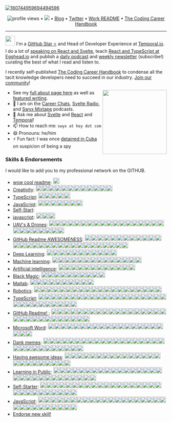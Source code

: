 <!--<h3 align="center">
![image](https://user-images.githubusercontent.com/6764957/87082196-3418a980-c25d-11ea-9987-0d9787d54100.png)
</h3> -->

[![160744959694494596](https://user-images.githubusercontent.com/6764957/101521273-94ed0f00-39c0-11eb-9721-1fb49097a171.png)](https://github.com/sw-yx?tab=repositories)

<p align="center">
  <img src="https://gpvc.arturio.dev/sw-yx" alt="profile views"> •  
  <a href="https://twitter.com/intent/follow?screen_name=swyx&tw_p=followbutton"><img src="https://img.shields.io/twitter/follow/swyx?label=%40swyx&style=social"></a>  •
  <a href="https://swyx.io">Blog</a> •
  <a href="https://twitter.com/intent/follow?screen_name=swyx&tw_p=followbutton">Twitter</a> •
  <a href="https://github.com/sw-yx/README">Work README</a> •
  <a href="https://learninpublic.org/?from=GH%20README">The Coding Career Handbook</a>
</p>

---

<img src="https://raw.githubusercontent.com/iampavangandhi/iampavangandhi/master/gifs/Hi.gif" width="30px"> I'm a [GitHub Star ⭐](https://stars.github.com/) and Head of Developer Experience at [Temporal.io](https://temporal.io/). I do a lot of [speaking on React and Svelte](https://www.swyx.io/speaking/), teach [React and TypeScript at Egghead.io](https://egghead.io/instructors/shawn-wang?af=95qfq1) and publish a [daily podcast](http://swyx.transistor.fm/) and [weekly newsletter](https://www.swyx.io/subscribe/) (subscribe!) curating the best of what I read and listen to. 

I recently self-published <a href="https://learninpublic.org/?from=GH%20README">The Coding Career Handbook</a> to condense all the tacit knowledge developers need to succeed in our industry. <a href="https://codingcareer.circle.so/">Join our community</a>!

<a href="https://myoctocat.dev/@sw-yx/octocat">
  <img align="right" src="https://user-images.githubusercontent.com/6764957/101532175-1cda1580-39cf-11eb-92fc-8466f97122fc.png" width=200 />
</a>

- See my [full about page here](http://swyx.io/about) as well as [featured writing](https://www.swyx.io/#featured-writing).
- 👯 I am on the [Career Chats](https://careerchats.transistor.fm/), [Svelte Radio](https://www.svelteradio.com/), and [Swyx Mixtape](http://swyx.transistor.fm/) podcasts.
- 💬 Ask me about [Svelte](https://www.swyx.io/svelte-why/) and [React](https://www.youtube.com/watch?v=KJP1E-Y-xyo) and [Temporal](https://temporal.io)!
- 📫 How to reach me: `swyx at hey dot com`
- 😄 Pronouns: he/him
- ⚡ Fun fact: I was once [detained in Cuba](https://dev.to/swyx/the-ux-of-proving-our-humanity-to-machines-nf#aside-my-time-as-a-cuban-detainee) on suspicion of being a spy


<!-- comment out for now while https://github.com/jstrieb/github-stats/issues/7 is going on 
![](https://github.com/sw-yx/sw-yx/blob/master/generated/overview.svg)
![](https://github.com/sw-yx/sw-yx/blob/master/generated/languages.svg)
-->


<!--START_SECTION:endorsements-->
  ### Skills & Endorsements
  
  I would like to add you to my professional network on the GITHUB.

  <ul>
  <li><a href="https://github.com/sw-yx/sw-yx/issues/41">wow cool readme</a>: <img src=https://avatars.githubusercontent.com/u/67929847?u=b48e9d7fcfb04c5a2808d915ddfec9f807001bf9&v=4&s=20 height=20 /></li>
<li><a href="https://github.com/sw-yx/sw-yx/issues/40">Creativity</a>: <img src=https://avatars.githubusercontent.com/u/5083214?v=4&s=20 height=20 /><img src=https://avatars.githubusercontent.com/u/58142664?u=40d7b39ea0a10756998bab4babda2ad81b63b735&v=4&s=20 height=20 /><img src=https://avatars.githubusercontent.com/u/1330573?v=4&s=20 height=20 /><img src=https://avatars.githubusercontent.com/u/79557780?u=4ceea67cb3d08765e8ba931ff8eef27a1abc5120&v=4&s=20 height=20 /><img src=https://avatars.githubusercontent.com/u/43346471?u=065eb2db513fbfb8d03fc3903bdcff56d326163a&v=4&s=20 height=20 /><img src=https://avatars.githubusercontent.com/u/84139744?u=3b859784f69a4c1fffba47adb56e0041f2aafdf6&v=4&s=20 height=20 /><img src=https://avatars.githubusercontent.com/u/43886029?u=658bcefc69ff15bcf7d6aaa10a870e2b0b471d37&v=4&s=20 height=20 /><img src=https://avatars.githubusercontent.com/u/43886029?u=658bcefc69ff15bcf7d6aaa10a870e2b0b471d37&v=4&s=20 height=20 /><img src=https://avatars.githubusercontent.com/u/43886029?u=658bcefc69ff15bcf7d6aaa10a870e2b0b471d37&v=4&s=20 height=20 /><img src=https://avatars.githubusercontent.com/u/43886029?u=658bcefc69ff15bcf7d6aaa10a870e2b0b471d37&v=4&s=20 height=20 /><img src=https://avatars.githubusercontent.com/u/43886029?u=658bcefc69ff15bcf7d6aaa10a870e2b0b471d37&v=4&s=20 height=20 /><img src=https://avatars.githubusercontent.com/u/43886029?u=658bcefc69ff15bcf7d6aaa10a870e2b0b471d37&v=4&s=20 height=20 /></li>
<li><a href="https://github.com/sw-yx/sw-yx/issues/39">TypeScript</a>: <img src=https://avatars.githubusercontent.com/u/1310895?u=a4ec3396bc962d4ab33be1f250852bce251021bb&v=4&s=20 height=20 /><img src=https://avatars.githubusercontent.com/u/32578695?u=f0943db68e3a99c6ea27426fd8ae7549483336b5&v=4&s=20 height=20 /><img src=https://avatars.githubusercontent.com/u/39828165?u=e0c1cc28dc7156a3d6714beb9d6732e143f253ff&v=4&s=20 height=20 /><img src=https://avatars.githubusercontent.com/u/84139744?u=3b859784f69a4c1fffba47adb56e0041f2aafdf6&v=4&s=20 height=20 /><img src=https://avatars.githubusercontent.com/u/60979926?u=8b8c1c73e159a50c8329e40ce115eca2b51bf94c&v=4&s=20 height=20 /></li>
<li><a href="https://github.com/sw-yx/sw-yx/issues/38">JavaScript</a>: <img src=https://avatars.githubusercontent.com/u/91498093?v=4&s=20 height=20 /><img src=https://avatars.githubusercontent.com/u/23583726?u=d9aa829afdaf165d3b94a1c0151c3421d4eb2dc2&v=4&s=20 height=20 /><img src=https://avatars.githubusercontent.com/u/1310895?u=a4ec3396bc962d4ab33be1f250852bce251021bb&v=4&s=20 height=20 /><img src=https://avatars.githubusercontent.com/u/5083214?v=4&s=20 height=20 /><img src=https://avatars.githubusercontent.com/u/32578695?u=f0943db68e3a99c6ea27426fd8ae7549483336b5&v=4&s=20 height=20 /><img src=https://avatars.githubusercontent.com/u/87615572?u=18754e2bf497bd45471d571b3a67d41f5c31a662&v=4&s=20 height=20 /><img src=https://avatars.githubusercontent.com/u/67929847?u=b48e9d7fcfb04c5a2808d915ddfec9f807001bf9&v=4&s=20 height=20 /></li>
<li><a href="https://github.com/sw-yx/sw-yx/issues/37">Self-Start</a>: </li>
<li><a href="https://github.com/sw-yx/sw-yx/issues/35">javascript</a>: <img src=https://avatars.githubusercontent.com/u/53054099?u=cb5b0c881e0c9f7c7aa00da0a6b5bed62da4618e&v=4&s=20 height=20 /><img src=https://avatars.githubusercontent.com/u/28717686?u=be3d71c9935dad601d398c19f2ca2add66c94c5f&v=4&s=20 height=20 /><img src=https://avatars.githubusercontent.com/u/67929847?u=b48e9d7fcfb04c5a2808d915ddfec9f807001bf9&v=4&s=20 height=20 /></li>
<li><a href="https://github.com/sw-yx/sw-yx/issues/31">UAV's & Drones</a>: <img src=https://avatars.githubusercontent.com/u/22770735?u=c7c8d8e372a0633ff094874c59beb2f98813624f&v=4&s=20 height=20 /><img src=https://avatars.githubusercontent.com/u/22770735?u=c7c8d8e372a0633ff094874c59beb2f98813624f&v=4&s=20 height=20 /><img src=https://avatars.githubusercontent.com/u/22770735?u=c7c8d8e372a0633ff094874c59beb2f98813624f&v=4&s=20 height=20 /><img src=https://avatars.githubusercontent.com/u/22770735?u=c7c8d8e372a0633ff094874c59beb2f98813624f&v=4&s=20 height=20 /><img src=https://avatars.githubusercontent.com/u/22770735?u=c7c8d8e372a0633ff094874c59beb2f98813624f&v=4&s=20 height=20 /><img src=https://avatars.githubusercontent.com/u/6764957?u=97ad815028595b73b06ee4b0510e66bbe391228d&v=4&s=20 height=20 /><img src=https://avatars.githubusercontent.com/u/6764957?u=97ad815028595b73b06ee4b0510e66bbe391228d&v=4&s=20 height=20 /><img src=https://avatars.githubusercontent.com/u/6764957?u=97ad815028595b73b06ee4b0510e66bbe391228d&v=4&s=20 height=20 /><img src=https://avatars.githubusercontent.com/u/6764957?u=97ad815028595b73b06ee4b0510e66bbe391228d&v=4&s=20 height=20 /><img src=https://avatars.githubusercontent.com/u/45873074?u=ac9451546e661f5d056009660f3add62c3ce4cce&v=4&s=20 height=20 /><img src=https://avatars.githubusercontent.com/u/1821843?u=57459e71d75b3969c73411ae7ec0f4735d39be39&v=4&s=20 height=20 /><img src=https://avatars.githubusercontent.com/u/17146297?u=9c82e2455ce89af7a2a7fb87d1e6bc27b7e8e7cf&v=4&s=20 height=20 /><img src=https://avatars.githubusercontent.com/u/9255144?v=4&s=20 height=20 /><img src=https://avatars.githubusercontent.com/u/13825491?u=915fd23f621a028c52df2376625c4e30f0dce09b&v=4&s=20 height=20 /><img src=https://avatars.githubusercontent.com/u/13825491?u=915fd23f621a028c52df2376625c4e30f0dce09b&v=4&s=20 height=20 /><img src=https://avatars.githubusercontent.com/u/13825491?u=915fd23f621a028c52df2376625c4e30f0dce09b&v=4&s=20 height=20 /><img src=https://avatars.githubusercontent.com/u/13825491?u=915fd23f621a028c52df2376625c4e30f0dce09b&v=4&s=20 height=20 /><img src=https://avatars.githubusercontent.com/u/13825491?u=915fd23f621a028c52df2376625c4e30f0dce09b&v=4&s=20 height=20 /><img src=https://avatars.githubusercontent.com/u/63612469?u=5f9f4fb4be3e9ee74a915f3ac444ccf6e012065d&v=4&s=20 height=20 /><img src=https://avatars.githubusercontent.com/u/24532173?u=81400b2e8fa56b55d60e95e6ee1ec12650db6f72&v=4&s=20 height=20 /><img src=https://avatars.githubusercontent.com/u/24532173?u=81400b2e8fa56b55d60e95e6ee1ec12650db6f72&v=4&s=20 height=20 /><img src=https://avatars.githubusercontent.com/u/22521752?u=cd24a224f593bdbb91476733d06d482b490c9a91&v=4&s=20 height=20 /><img src=https://avatars.githubusercontent.com/u/20268029?u=25245f1707aff33d27a6bc8c77e8ccb61f707019&v=4&s=20 height=20 /><img src=https://avatars.githubusercontent.com/u/29643818?u=b178fc4b9790f239c7808700bdc445402f6c6c43&v=4&s=20 height=20 /><img src=https://avatars.githubusercontent.com/u/74777205?u=d392c79f770d441eea5e6a5ec0c24d7b742bccf2&v=4&s=20 height=20 /><img src=https://avatars.githubusercontent.com/u/45768834?u=33e28750e1e74bcf0a2f72585227b7d657e4ba02&v=4&s=20 height=20 /></li>
<li><a href="https://github.com/sw-yx/sw-yx/issues/30">GitHub Readme AWESOMENESS</a>: <img src=https://avatars.githubusercontent.com/u/6764957?u=97ad815028595b73b06ee4b0510e66bbe391228d&v=4&s=20 height=20 /><img src=https://avatars.githubusercontent.com/u/22770735?u=c7c8d8e372a0633ff094874c59beb2f98813624f&v=4&s=20 height=20 /><img src=https://avatars.githubusercontent.com/u/22770735?u=c7c8d8e372a0633ff094874c59beb2f98813624f&v=4&s=20 height=20 /><img src=https://avatars.githubusercontent.com/u/32144761?u=1b36ec9ad2443a0028c077de00ea9bd66194c4df&v=4&s=20 height=20 /><img src=https://avatars.githubusercontent.com/u/53856673?u=8c60b80cc9c6a2cf34951b22988154d4364021b4&v=4&s=20 height=20 /><img src=https://avatars.githubusercontent.com/u/53856673?u=8c60b80cc9c6a2cf34951b22988154d4364021b4&v=4&s=20 height=20 /><img src=https://avatars.githubusercontent.com/u/9262982?u=2403fb9ed15258833c48978f57c48479fe9172b6&v=4&s=20 height=20 /><img src=https://avatars.githubusercontent.com/u/10362927?u=2bd634d77cfe59ddf012d192335efb626618efae&v=4&s=20 height=20 /><img src=https://avatars.githubusercontent.com/u/55826377?u=f1400288e13b60d46bed563dc588f5ac77811770&v=4&s=20 height=20 /><img src=https://avatars.githubusercontent.com/u/37914951?u=47f6cb50d0ecbcef0bf3cb4d9392826af195b558&v=4&s=20 height=20 /><img src=https://avatars.githubusercontent.com/u/53332372?u=cf632f71e5bdf984e829774c4d8815774e419bcb&v=4&s=20 height=20 /><img src=https://avatars.githubusercontent.com/u/3372598?u=2b679c93e9be315f5c993d30e325a15a9df7a78c&v=4&s=20 height=20 /><img src=https://avatars.githubusercontent.com/u/10752998?u=aa0b6f7b2a78363ae670726d173ee7e5b01db02b&v=4&s=20 height=20 /><img src=https://avatars.githubusercontent.com/u/4885581?u=ba1575aa1284f907aa1e803299ac6bd0021770ad&v=4&s=20 height=20 /><img src=https://avatars.githubusercontent.com/u/8954760?u=4911da5488912b8ae761e514d1c2b1691805867e&v=4&s=20 height=20 /><img src=https://avatars.githubusercontent.com/u/757637?u=7f38517508d28aa252496b336b8f8e4bec6a1324&v=4&s=20 height=20 /><img src=https://avatars.githubusercontent.com/u/757637?u=7f38517508d28aa252496b336b8f8e4bec6a1324&v=4&s=20 height=20 /><img src=https://avatars.githubusercontent.com/u/30655552?u=a535d6488fa6137c79b60f68a3bad5d0fdc48acd&v=4&s=20 height=20 /><img src=https://avatars.githubusercontent.com/u/30655552?u=a535d6488fa6137c79b60f68a3bad5d0fdc48acd&v=4&s=20 height=20 /><img src=https://avatars.githubusercontent.com/u/30655552?u=a535d6488fa6137c79b60f68a3bad5d0fdc48acd&v=4&s=20 height=20 /><img src=https://avatars.githubusercontent.com/u/64195887?v=4&s=20 height=20 /><img src=https://avatars.githubusercontent.com/u/56654391?u=6bc489e9598e7a5bbab0ef81c7f93797a22e6598&v=4&s=20 height=20 /><img src=https://avatars.githubusercontent.com/u/56654391?u=6bc489e9598e7a5bbab0ef81c7f93797a22e6598&v=4&s=20 height=20 /><img src=https://avatars.githubusercontent.com/u/6951100?u=d1219532a4e544f59a9fd017eb83787d9ea9032e&v=4&s=20 height=20 /><img src=https://avatars.githubusercontent.com/u/9534435?u=8f15b273710048c58cdbff8256c2732fcac13aa0&v=4&s=20 height=20 /><img src=https://avatars.githubusercontent.com/u/42054?v=4&s=20 height=20 /><img src=https://avatars.githubusercontent.com/u/53054099?u=cb5b0c881e0c9f7c7aa00da0a6b5bed62da4618e&v=4&s=20 height=20 /><img src=https://avatars.githubusercontent.com/u/61582763?u=016894455dd1669c3a0fceff1c049cb66f50b4b0&v=4&s=20 height=20 /><img src=https://avatars.githubusercontent.com/u/21218732?u=bd9c8289d8c528e6b7358d5404a7028c849aa700&v=4&s=20 height=20 /><img src=https://avatars.githubusercontent.com/u/12748310?u=66fe56db1b71c739b936439dcc5dad160157f696&v=4&s=20 height=20 /></li>
<li><a href="https://github.com/sw-yx/sw-yx/issues/29">Deep Learning</a>: <img src=https://avatars.githubusercontent.com/u/22770735?u=c7c8d8e372a0633ff094874c59beb2f98813624f&v=4&s=20 height=20 /><img src=https://avatars.githubusercontent.com/u/8433587?u=4143853cdd52d732534e82e9232cfda0591b9876&v=4&s=20 height=20 /><img src=https://avatars.githubusercontent.com/u/45448731?u=41932a2901b4137f495f7c58b34641d07a8a6a6d&v=4&s=20 height=20 /><img src=https://avatars.githubusercontent.com/u/53856673?u=8c60b80cc9c6a2cf34951b22988154d4364021b4&v=4&s=20 height=20 /><img src=https://avatars.githubusercontent.com/u/41854373?u=310d8d78a7dc49edea132cfb48c6fa1d00c7e836&v=4&s=20 height=20 /><img src=https://avatars.githubusercontent.com/u/80008111?u=c8f528c9e6c5d62ccc8db84c2b08fe836f84341b&v=4&s=20 height=20 /><img src=https://avatars.githubusercontent.com/u/234708?u=b5aa0cca1b3134278a8a2ab99ff1ff8b405ebffd&v=4&s=20 height=20 /><img src=https://avatars.githubusercontent.com/u/39828165?u=e0c1cc28dc7156a3d6714beb9d6732e143f253ff&v=4&s=20 height=20 /><img src=https://avatars.githubusercontent.com/u/43346471?u=065eb2db513fbfb8d03fc3903bdcff56d326163a&v=4&s=20 height=20 /><img src=https://avatars.githubusercontent.com/u/43346471?u=065eb2db513fbfb8d03fc3903bdcff56d326163a&v=4&s=20 height=20 /><img src=https://avatars.githubusercontent.com/u/41567741?v=4&s=20 height=20 /></li>
<li><a href="https://github.com/sw-yx/sw-yx/issues/28">Machine learning</a>: <img src=https://avatars.githubusercontent.com/u/22770735?u=c7c8d8e372a0633ff094874c59beb2f98813624f&v=4&s=20 height=20 /><img src=https://avatars.githubusercontent.com/u/45448731?u=41932a2901b4137f495f7c58b34641d07a8a6a6d&v=4&s=20 height=20 /><img src=https://avatars.githubusercontent.com/u/1821843?u=57459e71d75b3969c73411ae7ec0f4735d39be39&v=4&s=20 height=20 /><img src=https://avatars.githubusercontent.com/u/1821843?u=57459e71d75b3969c73411ae7ec0f4735d39be39&v=4&s=20 height=20 /><img src=https://avatars.githubusercontent.com/u/13770026?v=4&s=20 height=20 /><img src=https://avatars.githubusercontent.com/u/41854373?u=310d8d78a7dc49edea132cfb48c6fa1d00c7e836&v=4&s=20 height=20 /><img src=https://avatars.githubusercontent.com/u/40211374?u=5932b3a47a26a39ecfcc42aee2d2324b07f4ea31&v=4&s=20 height=20 /><img src=https://avatars.githubusercontent.com/u/30091032?u=9f74b87873af3748a0d26bf347d41b01a432faf3&v=4&s=20 height=20 /><img src=https://avatars.githubusercontent.com/u/30049719?u=6546780d5ce058e2ccec7452a27c8ec470c0df24&v=4&s=20 height=20 /><img src=https://avatars.githubusercontent.com/u/63991775?u=765329d44f1b2ea2788d8c802716bd7044c39eb3&v=4&s=20 height=20 /><img src=https://avatars.githubusercontent.com/u/3012884?u=828dc3a8f9743043038d99015e5211e5db7ddbe4&v=4&s=20 height=20 /><img src=https://avatars.githubusercontent.com/u/40907383?v=4&s=20 height=20 /><img src=https://avatars.githubusercontent.com/u/91498093?v=4&s=20 height=20 /><img src=https://avatars.githubusercontent.com/u/91498093?v=4&s=20 height=20 /></li>
<li><a href="https://github.com/sw-yx/sw-yx/issues/27">Artificial intelligence</a>: <img src=https://avatars.githubusercontent.com/u/22770735?u=c7c8d8e372a0633ff094874c59beb2f98813624f&v=4&s=20 height=20 /><img src=https://avatars.githubusercontent.com/u/22770735?u=c7c8d8e372a0633ff094874c59beb2f98813624f&v=4&s=20 height=20 /><img src=https://avatars.githubusercontent.com/u/22770735?u=c7c8d8e372a0633ff094874c59beb2f98813624f&v=4&s=20 height=20 /><img src=https://avatars.githubusercontent.com/u/23400213?u=da0a678d3bd73318503139fc918c97683d71bd62&v=4&s=20 height=20 /><img src=https://avatars.githubusercontent.com/u/54620499?u=2ef73de239b98ca39e439a8733845603b620fd45&v=4&s=20 height=20 /><img src=https://avatars.githubusercontent.com/u/22521752?u=cd24a224f593bdbb91476733d06d482b490c9a91&v=4&s=20 height=20 /><img src=https://avatars.githubusercontent.com/u/59825547?u=969e5e12c9fc3d3a46cf84f02a621d8acbab765c&v=4&s=20 height=20 /><img src=https://avatars.githubusercontent.com/u/59825547?u=969e5e12c9fc3d3a46cf84f02a621d8acbab765c&v=4&s=20 height=20 /><img src=https://avatars.githubusercontent.com/u/43346471?u=065eb2db513fbfb8d03fc3903bdcff56d326163a&v=4&s=20 height=20 /><img src=https://avatars.githubusercontent.com/u/43346471?u=065eb2db513fbfb8d03fc3903bdcff56d326163a&v=4&s=20 height=20 /><img src=https://avatars.githubusercontent.com/u/43346471?u=065eb2db513fbfb8d03fc3903bdcff56d326163a&v=4&s=20 height=20 /><img src=https://avatars.githubusercontent.com/u/43346471?u=065eb2db513fbfb8d03fc3903bdcff56d326163a&v=4&s=20 height=20 /></li>
<li><a href="https://github.com/sw-yx/sw-yx/issues/26">Black Magic</a>: <img src=https://avatars.githubusercontent.com/u/6764957?u=97ad815028595b73b06ee4b0510e66bbe391228d&v=4&s=20 height=20 /><img src=https://avatars.githubusercontent.com/u/22770735?u=c7c8d8e372a0633ff094874c59beb2f98813624f&v=4&s=20 height=20 /><img src=https://avatars.githubusercontent.com/u/8545105?u=03da7160c9e9b251b757096e13d6e4af60b88cdd&v=4&s=20 height=20 /><img src=https://avatars.githubusercontent.com/u/2707569?u=89c42eafaca543bb9f9027c8ba2b47b944737419&v=4&s=20 height=20 /><img src=https://avatars.githubusercontent.com/u/61903527?u=c4965cf7df2ec935558bb3571eb7d3c67d91d9e5&v=4&s=20 height=20 /><img src=https://avatars.githubusercontent.com/u/30049719?u=6546780d5ce058e2ccec7452a27c8ec470c0df24&v=4&s=20 height=20 /><img src=https://avatars.githubusercontent.com/u/6558157?u=7797dc35a3d45fd3c32fde9666fd16cb01d16ab9&v=4&s=20 height=20 /><img src=https://avatars.githubusercontent.com/u/43346471?u=065eb2db513fbfb8d03fc3903bdcff56d326163a&v=4&s=20 height=20 /><img src=https://avatars.githubusercontent.com/u/43346471?u=065eb2db513fbfb8d03fc3903bdcff56d326163a&v=4&s=20 height=20 /><img src=https://avatars.githubusercontent.com/u/3605555?v=4&s=20 height=20 /></li>
<li><a href="https://github.com/sw-yx/sw-yx/issues/25">Matlab</a>: <img src=https://avatars.githubusercontent.com/u/6764957?u=97ad815028595b73b06ee4b0510e66bbe391228d&v=4&s=20 height=20 /><img src=https://avatars.githubusercontent.com/u/8890878?u=98688657615ca3b9bad6a7045b81f7a7ee8cacbf&v=4&s=20 height=20 /><img src=https://avatars.githubusercontent.com/u/53856673?u=8c60b80cc9c6a2cf34951b22988154d4364021b4&v=4&s=20 height=20 /><img src=https://avatars.githubusercontent.com/u/22770735?u=c7c8d8e372a0633ff094874c59beb2f98813624f&v=4&s=20 height=20 /><img src=https://avatars.githubusercontent.com/u/22770735?u=c7c8d8e372a0633ff094874c59beb2f98813624f&v=4&s=20 height=20 /><img src=https://avatars.githubusercontent.com/u/22770735?u=c7c8d8e372a0633ff094874c59beb2f98813624f&v=4&s=20 height=20 /><img src=https://avatars.githubusercontent.com/u/25190979?u=34b149495978c97602db83917b65bbcae1c4340a&v=4&s=20 height=20 /><img src=https://avatars.githubusercontent.com/u/25190979?u=34b149495978c97602db83917b65bbcae1c4340a&v=4&s=20 height=20 /><img src=https://avatars.githubusercontent.com/u/25190979?u=34b149495978c97602db83917b65bbcae1c4340a&v=4&s=20 height=20 /><img src=https://avatars.githubusercontent.com/u/50242721?u=12f43a50485e8211b631918b2690f60ca39f7563&v=4&s=20 height=20 /></li>
<li><a href="https://github.com/sw-yx/sw-yx/issues/21">Robotics</a>: <img src=https://avatars.githubusercontent.com/u/6764957?u=97ad815028595b73b06ee4b0510e66bbe391228d&v=4&s=20 height=20 /><img src=https://avatars.githubusercontent.com/u/22770735?u=c7c8d8e372a0633ff094874c59beb2f98813624f&v=4&s=20 height=20 /><img src=https://avatars.githubusercontent.com/u/22770735?u=c7c8d8e372a0633ff094874c59beb2f98813624f&v=4&s=20 height=20 /><img src=https://avatars.githubusercontent.com/u/22770735?u=c7c8d8e372a0633ff094874c59beb2f98813624f&v=4&s=20 height=20 /><img src=https://avatars.githubusercontent.com/u/22770735?u=c7c8d8e372a0633ff094874c59beb2f98813624f&v=4&s=20 height=20 /><img src=https://avatars.githubusercontent.com/u/1670421?u=5bd714505ba729c8785efe55e51587ec0155b61a&v=4&s=20 height=20 /><img src=https://avatars.githubusercontent.com/u/1670421?u=5bd714505ba729c8785efe55e51587ec0155b61a&v=4&s=20 height=20 /><img src=https://avatars.githubusercontent.com/u/1670421?u=5bd714505ba729c8785efe55e51587ec0155b61a&v=4&s=20 height=20 /><img src=https://avatars.githubusercontent.com/u/1670421?u=5bd714505ba729c8785efe55e51587ec0155b61a&v=4&s=20 height=20 /><img src=https://avatars.githubusercontent.com/u/1670421?u=5bd714505ba729c8785efe55e51587ec0155b61a&v=4&s=20 height=20 /><img src=https://avatars.githubusercontent.com/u/1670421?u=5bd714505ba729c8785efe55e51587ec0155b61a&v=4&s=20 height=20 /><img src=https://avatars.githubusercontent.com/u/30226045?u=0a71219858b8d89c4e0310a5b4d8fb7968e61dbd&v=4&s=20 height=20 /><img src=https://avatars.githubusercontent.com/u/30226045?u=0a71219858b8d89c4e0310a5b4d8fb7968e61dbd&v=4&s=20 height=20 /><img src=https://avatars.githubusercontent.com/u/30226045?u=0a71219858b8d89c4e0310a5b4d8fb7968e61dbd&v=4&s=20 height=20 /><img src=https://avatars.githubusercontent.com/u/30226045?u=0a71219858b8d89c4e0310a5b4d8fb7968e61dbd&v=4&s=20 height=20 /><img src=https://avatars.githubusercontent.com/u/30226045?u=0a71219858b8d89c4e0310a5b4d8fb7968e61dbd&v=4&s=20 height=20 /><img src=https://avatars.githubusercontent.com/u/13302105?u=6e764c6aa7af9c085a2403b458426c331d83b572&v=4&s=20 height=20 /><img src=https://avatars.githubusercontent.com/u/30655552?u=a535d6488fa6137c79b60f68a3bad5d0fdc48acd&v=4&s=20 height=20 /><img src=https://avatars.githubusercontent.com/u/45559664?u=47f2cd94dee266156c9373ba47e952a28ec38535&v=4&s=20 height=20 /><img src=https://avatars.githubusercontent.com/u/73858189?u=f4feffcaca1745ccfb9a6e218434e4d264cef61f&v=4&s=20 height=20 /></li>
<li><a href="https://github.com/sw-yx/sw-yx/issues/14">TypeScript</a>: <img src=https://avatars.githubusercontent.com/u/2502947?u=eb345767686e9b8692c6d76955650a41e6e80cf3&v=4&s=20 height=20 /><img src=https://avatars.githubusercontent.com/u/6764957?u=97ad815028595b73b06ee4b0510e66bbe391228d&v=4&s=20 height=20 /><img src=https://avatars.githubusercontent.com/u/12146882?u=b153ac0c446ac31c230cfe6b1a98bd54ca74e39a&v=4&s=20 height=20 /><img src=https://avatars.githubusercontent.com/u/7964257?u=c28c8a5c365e9b3b71f2568357348f11418ac7a2&v=4&s=20 height=20 /><img src=https://avatars.githubusercontent.com/u/293004?v=4&s=20 height=20 /><img src=https://avatars.githubusercontent.com/u/19930241?u=2aef7cbf4a59d361894145c97676391ec46fea4d&v=4&s=20 height=20 /><img src=https://avatars.githubusercontent.com/u/15332326?u=928ff0aa422ea0e02a2210482b6ceaa051822d7c&v=4&s=20 height=20 /><img src=https://avatars.githubusercontent.com/u/229881?u=58675cc3f9993517e5f29209ccba960d79b719ad&v=4&s=20 height=20 /><img src=https://avatars.githubusercontent.com/u/13134143?u=f9e7b028736a4f6a54ac1de491356fe4a7938565&v=4&s=20 height=20 /><img src=https://avatars.githubusercontent.com/u/948486?u=d173c0b99a0c503407fb3b04a89da215ff388e28&v=4&s=20 height=20 /><img src=https://avatars.githubusercontent.com/u/19372745?u=0a2585be003c01488aa5334abc58646bfeec9c2b&v=4&s=20 height=20 /><img src=https://avatars.githubusercontent.com/u/6223070?u=001d39c3d090ca5e5fcb07d1687b7e4880ecc160&v=4&s=20 height=20 /><img src=https://avatars.githubusercontent.com/u/29654458?u=8e1474c878cd66ea26fd95030fdc602769d7e877&v=4&s=20 height=20 /><img src=https://avatars.githubusercontent.com/u/53359960?u=6dd535fab7bdae392dc695f996cc05ccf407e211&v=4&s=20 height=20 /><img src=https://avatars.githubusercontent.com/u/13395979?u=c3654088fcc0887d840e1c694c2b3320d6a4caa2&v=4&s=20 height=20 /><img src=https://avatars.githubusercontent.com/u/55826377?u=f1400288e13b60d46bed563dc588f5ac77811770&v=4&s=20 height=20 /><img src=https://avatars.githubusercontent.com/u/24648588?u=acd641c75f7eea34349cf00456db722750822a60&v=4&s=20 height=20 /><img src=https://avatars.githubusercontent.com/u/1884376?u=2fe6b74e98256f200339357b26e92f4717a039bf&v=4&s=20 height=20 /><img src=https://avatars.githubusercontent.com/u/9028430?u=302b82006899ab75181a33cb9a791c01b53219cf&v=4&s=20 height=20 /><img src=https://avatars.githubusercontent.com/u/53553083?u=f313910ebb09a36edc3a3b7bdd25fad701150b1d&v=4&s=20 height=20 /><img src=https://avatars.githubusercontent.com/u/4885581?u=ba1575aa1284f907aa1e803299ac6bd0021770ad&v=4&s=20 height=20 /><img src=https://avatars.githubusercontent.com/u/1010525?u=294033082cfecf8ad1645b4290e362583b33094a&v=4&s=20 height=20 /><img src=https://avatars.githubusercontent.com/u/34434656?u=d50257e669ae09aea3b2792675da613d53b1f093&v=4&s=20 height=20 /><img src=https://avatars.githubusercontent.com/u/32237558?u=f62e13339776d7b9f1d3234a0eb87767697b246b&v=4&s=20 height=20 /><img src=https://avatars.githubusercontent.com/u/234708?u=b5aa0cca1b3134278a8a2ab99ff1ff8b405ebffd&v=4&s=20 height=20 /><img src=https://avatars.githubusercontent.com/u/52872927?u=0a773505c1610b36de7e6f97b2a002ddd824a4ff&v=4&s=20 height=20 /><img src=https://avatars.githubusercontent.com/u/15852818?u=43f4dfe7580cccea39cfac2e38b555652b0a5ef7&v=4&s=20 height=20 /><img src=https://avatars.githubusercontent.com/u/29643818?u=b178fc4b9790f239c7808700bdc445402f6c6c43&v=4&s=20 height=20 /><img src=https://avatars.githubusercontent.com/u/5251461?u=1942b145101e68e0d87cc574a57f04d4d61bf35c&v=4&s=20 height=20 /><img src=https://avatars.githubusercontent.com/u/25190979?u=34b149495978c97602db83917b65bbcae1c4340a&v=4&s=20 height=20 /></li>
<li><a href="https://github.com/sw-yx/sw-yx/issues/12">GitHub Readme! </a>: <img src=https://avatars.githubusercontent.com/u/6764957?u=97ad815028595b73b06ee4b0510e66bbe391228d&v=4&s=20 height=20 /><img src=https://avatars.githubusercontent.com/u/22648375?u=22fd24dfce3ec0ed9936b58842140f8028ecf477&v=4&s=20 height=20 /><img src=https://avatars.githubusercontent.com/u/37780080?u=9a51ee46299084fe8e23a55d6b4d89f40ba86b0b&v=4&s=20 height=20 /><img src=https://avatars.githubusercontent.com/u/43115551?u=d4e7798e2daac29696ae9f9819290a75c1ceed35&v=4&s=20 height=20 /><img src=https://avatars.githubusercontent.com/u/45937795?u=fb84dc804f59da45acbb4c05156361e70ff1c775&v=4&s=20 height=20 /><img src=https://avatars.githubusercontent.com/u/23062?u=d939db29fde100e4b35fb64bd68a7b9212b96a4d&v=4&s=20 height=20 /><img src=https://avatars.githubusercontent.com/u/10290348?u=ee9b20b46ed79aa5e4318a326f6381b09ec809ff&v=4&s=20 height=20 /><img src=https://avatars.githubusercontent.com/u/3726815?u=a50e7ce67614d391b96eee82d33cf6fd6fe3d7a6&v=4&s=20 height=20 /><img src=https://avatars.githubusercontent.com/u/1659820?u=1d1eba18a88076e16d7da6671e3b8ba0a3ce76c0&v=4&s=20 height=20 /><img src=https://avatars.githubusercontent.com/u/3165185?v=4&s=20 height=20 /><img src=https://avatars.githubusercontent.com/u/4000963?u=749d3140c8b658eb261c6c8e1fd38ae899bfb8b0&v=4&s=20 height=20 /><img src=https://avatars.githubusercontent.com/u/6534396?u=3518882baf64fa051e3f071fd11adccfb5faef4f&v=4&s=20 height=20 /><img src=https://avatars.githubusercontent.com/u/36571203?u=74ff14e3856ff9aeed35bb605a8c1cdac4d00891&v=4&s=20 height=20 /><img src=https://avatars.githubusercontent.com/u/2277182?u=36934a435d05c974133236d2e390bd7cfa8406fc&v=4&s=20 height=20 /><img src=https://avatars.githubusercontent.com/u/749393?u=3e049eb5d2a2682ee751c45cb7d55fe43325b450&v=4&s=20 height=20 /><img src=https://avatars.githubusercontent.com/u/19372745?u=0a2585be003c01488aa5334abc58646bfeec9c2b&v=4&s=20 height=20 /><img src=https://avatars.githubusercontent.com/u/656694?u=35ed49201792cfb5ce234798517b0742230eda78&v=4&s=20 height=20 /><img src=https://avatars.githubusercontent.com/u/14172006?u=07a2ade66cbf7e133b5a59f54f47800f0b9d4784&v=4&s=20 height=20 /><img src=https://avatars.githubusercontent.com/u/9427798?u=ff294215e3f57887752098cdf15fc09cb68f9d4c&v=4&s=20 height=20 /><img src=https://avatars.githubusercontent.com/u/9427798?u=ff294215e3f57887752098cdf15fc09cb68f9d4c&v=4&s=20 height=20 /><img src=https://avatars.githubusercontent.com/u/51751663?u=23a815a6dac3536432c99c9fa4f7681b539c3c07&v=4&s=20 height=20 /><img src=https://avatars.githubusercontent.com/u/9262982?u=2403fb9ed15258833c48978f57c48479fe9172b6&v=4&s=20 height=20 /><img src=https://avatars.githubusercontent.com/u/10638317?u=da44b6c75b56c51bd90571b23cb8be78e8f3ea7f&v=4&s=20 height=20 /><img src=https://avatars.githubusercontent.com/u/960133?u=73f1ed36a926f55f6e4e471090da2e9bfc7907ba&v=4&s=20 height=20 /><img src=https://avatars.githubusercontent.com/u/36125286?u=b61a72d526b6017532059bc2669cd50ecb5699bd&v=4&s=20 height=20 /><img src=https://avatars.githubusercontent.com/u/56234878?u=764093d87dbb0825c3fff152a441039d66359f5d&v=4&s=20 height=20 /><img src=https://avatars.githubusercontent.com/u/83592437?u=1aea888d5458b4bc5bc82732b0a0415a5a84a4ff&v=4&s=20 height=20 /><img src=https://avatars.githubusercontent.com/u/63991775?u=765329d44f1b2ea2788d8c802716bd7044c39eb3&v=4&s=20 height=20 /><img src=https://avatars.githubusercontent.com/u/63991775?u=765329d44f1b2ea2788d8c802716bd7044c39eb3&v=4&s=20 height=20 /><img src=https://avatars.githubusercontent.com/u/63991775?u=765329d44f1b2ea2788d8c802716bd7044c39eb3&v=4&s=20 height=20 /></li>
<li><a href="https://github.com/sw-yx/sw-yx/issues/10">Microsoft Word</a>: <img src=https://avatars.githubusercontent.com/u/6764957?u=97ad815028595b73b06ee4b0510e66bbe391228d&v=4&s=20 height=20 /><img src=https://avatars.githubusercontent.com/u/352113?u=6dc1eb9f564bc00b08ebdc0cf447ea45010b65ed&v=4&s=20 height=20 /><img src=https://avatars.githubusercontent.com/u/27310414?u=b2c79d8105e2514c628e10e7cfaedfeb6841aab2&v=4&s=20 height=20 /><img src=https://avatars.githubusercontent.com/u/43115551?u=d4e7798e2daac29696ae9f9819290a75c1ceed35&v=4&s=20 height=20 /><img src=https://avatars.githubusercontent.com/u/46257169?u=572f981515ad408e47d59f82aaccf426575e8fe8&v=4&s=20 height=20 /><img src=https://avatars.githubusercontent.com/u/17511710?u=1521a06b8f9cb64a53b067cffa79b8885eb991dc&v=4&s=20 height=20 /><img src=https://avatars.githubusercontent.com/u/5923706?u=d947ee44ca977ca2b7e6ba4188d0b814d64e6a08&v=4&s=20 height=20 /><img src=https://avatars.githubusercontent.com/u/22770735?u=c7c8d8e372a0633ff094874c59beb2f98813624f&v=4&s=20 height=20 /><img src=https://avatars.githubusercontent.com/u/36571203?u=74ff14e3856ff9aeed35bb605a8c1cdac4d00891&v=4&s=20 height=20 /><img src=https://avatars.githubusercontent.com/u/51212164?u=aac57c9adfec0ad0fef02dc8d7c29294b0cdcc07&v=4&s=20 height=20 /><img src=https://avatars.githubusercontent.com/u/25933585?v=4&s=20 height=20 /><img src=https://avatars.githubusercontent.com/u/29078995?u=e68c7a51bd6b14625f03227b7580b0fd380c870e&v=4&s=20 height=20 /><img src=https://avatars.githubusercontent.com/u/74307688?v=4&s=20 height=20 /><img src=https://avatars.githubusercontent.com/u/19612755?u=e0db765cdaebd4e5263d40e16d07d5310f2764c4&v=4&s=20 height=20 /><img src=https://avatars.githubusercontent.com/u/19612755?u=e0db765cdaebd4e5263d40e16d07d5310f2764c4&v=4&s=20 height=20 /><img src=https://avatars.githubusercontent.com/u/8178413?v=4&s=20 height=20 /><img src=https://avatars.githubusercontent.com/u/5083214?v=4&s=20 height=20 /><img src=https://avatars.githubusercontent.com/u/18938?u=b198cb14cd4c0dbd8748d4c4ee044d49d2bc0a93&v=4&s=20 height=20 /><img src=https://avatars.githubusercontent.com/u/43346471?u=065eb2db513fbfb8d03fc3903bdcff56d326163a&v=4&s=20 height=20 /><img src=https://avatars.githubusercontent.com/u/43346471?u=065eb2db513fbfb8d03fc3903bdcff56d326163a&v=4&s=20 height=20 /><img src=https://avatars.githubusercontent.com/u/43346471?u=065eb2db513fbfb8d03fc3903bdcff56d326163a&v=4&s=20 height=20 /></li>
<li><a href="https://github.com/sw-yx/sw-yx/issues/6">Dank memes</a>: <img src=https://avatars.githubusercontent.com/u/6764957?u=97ad815028595b73b06ee4b0510e66bbe391228d&v=4&s=20 height=20 /><img src=https://avatars.githubusercontent.com/u/35337607?u=29566bbbffed942d99be65eee4227e761b77c723&v=4&s=20 height=20 /><img src=https://avatars.githubusercontent.com/u/233500?u=69a3bf89a07358e92baef9c8bd592309d6fc7463&v=4&s=20 height=20 /><img src=https://avatars.githubusercontent.com/u/12712484?u=e9ce418656eb64d7d2922da359da2eb702885757&v=4&s=20 height=20 /><img src=https://avatars.githubusercontent.com/u/55590940?u=951cb677f14bde3d6f62872f06d17ddbd1773dfc&v=4&s=20 height=20 /><img src=https://avatars.githubusercontent.com/u/1134310?v=4&s=20 height=20 /><img src=https://avatars.githubusercontent.com/u/352113?u=6dc1eb9f564bc00b08ebdc0cf447ea45010b65ed&v=4&s=20 height=20 /><img src=https://avatars.githubusercontent.com/u/20620901?u=5ab254526db7f29c5498bcd5a03613a6dfc73557&v=4&s=20 height=20 /><img src=https://avatars.githubusercontent.com/u/3922469?u=727cf39e1ea19c05505436598499a939a83d2c33&v=4&s=20 height=20 /><img src=https://avatars.githubusercontent.com/u/519966?u=971bed77e99dc385e786e6a39b08947993132d09&v=4&s=20 height=20 /><img src=https://avatars.githubusercontent.com/u/48678280?u=19d4036ac1b4ab65572f755fe48aa8e9aee958b5&v=4&s=20 height=20 /><img src=https://avatars.githubusercontent.com/u/43115551?u=d4e7798e2daac29696ae9f9819290a75c1ceed35&v=4&s=20 height=20 /><img src=https://avatars.githubusercontent.com/u/3385679?u=a0fe09e0f7101fa3311b0da4be177534285a1fbf&v=4&s=20 height=20 /><img src=https://avatars.githubusercontent.com/u/26126510?u=df0f76a4ba749fe864803e91ff94be5b2a8060b1&v=4&s=20 height=20 /><img src=https://avatars.githubusercontent.com/u/7217244?u=0b2c5ac85ff8dd18039c4f01c12dfe3a67633447&v=4&s=20 height=20 /><img src=https://avatars.githubusercontent.com/u/22043396?v=4&s=20 height=20 /><img src=https://avatars.githubusercontent.com/u/6223070?u=001d39c3d090ca5e5fcb07d1687b7e4880ecc160&v=4&s=20 height=20 /><img src=https://avatars.githubusercontent.com/u/9328123?u=8ebffba57d12dc983a17f19cb51e549150645f55&v=4&s=20 height=20 /><img src=https://avatars.githubusercontent.com/u/62393901?u=d61be9e827abfb1dc789f0debf66da7d2f735e86&v=4&s=20 height=20 /><img src=https://avatars.githubusercontent.com/u/38540987?u=ce9cbad2699eac52ebda31b943d62b5091a7a5fb&v=4&s=20 height=20 /><img src=https://avatars.githubusercontent.com/u/53359960?u=6dd535fab7bdae392dc695f996cc05ccf407e211&v=4&s=20 height=20 /><img src=https://avatars.githubusercontent.com/u/1178581?u=8e857acca3a569594a0b831cc45e9023c2a63037&v=4&s=20 height=20 /><img src=https://avatars.githubusercontent.com/u/66532643?u=10cefcdeda144b272acc2bdf3dfbc25d5d063c8d&v=4&s=20 height=20 /><img src=https://avatars.githubusercontent.com/u/6913826?u=3f850e628a5ba6cc9ec269492ec22d7c9bbef6d8&v=4&s=20 height=20 /><img src=https://avatars.githubusercontent.com/u/23400213?u=da0a678d3bd73318503139fc918c97683d71bd62&v=4&s=20 height=20 /><img src=https://avatars.githubusercontent.com/u/23400213?u=da0a678d3bd73318503139fc918c97683d71bd62&v=4&s=20 height=20 /><img src=https://avatars.githubusercontent.com/u/23400213?u=da0a678d3bd73318503139fc918c97683d71bd62&v=4&s=20 height=20 /><img src=https://avatars.githubusercontent.com/u/19930241?u=2aef7cbf4a59d361894145c97676391ec46fea4d&v=4&s=20 height=20 /><img src=https://avatars.githubusercontent.com/u/31821597?u=e288f61e6e558d74fc3e43ca13809baab2484bc5&v=4&s=20 height=20 /><img src=https://avatars.githubusercontent.com/u/10360816?u=ee00fdbd6ee463d35bba2dea22f545075e97620f&v=4&s=20 height=20 /></li>
<li><a href="https://github.com/sw-yx/sw-yx/issues/5">Having awesome ideas</a>: <img src=https://avatars.githubusercontent.com/u/10660468?u=b2a4cb6919cf2a48d3a57d88597ae60dbaf81e1a&v=4&s=20 height=20 /><img src=https://avatars.githubusercontent.com/u/6764957?u=97ad815028595b73b06ee4b0510e66bbe391228d&v=4&s=20 height=20 /><img src=https://avatars.githubusercontent.com/u/35337607?u=29566bbbffed942d99be65eee4227e761b77c723&v=4&s=20 height=20 /><img src=https://avatars.githubusercontent.com/u/7910856?u=34f977f5b9caa6e679fcd95dd2d4ece77f531a04&v=4&s=20 height=20 /><img src=https://avatars.githubusercontent.com/u/15979292?u=87faa9985d47e32a3495a850b8620cd85b00ef21&v=4&s=20 height=20 /><img src=https://avatars.githubusercontent.com/u/352113?u=6dc1eb9f564bc00b08ebdc0cf447ea45010b65ed&v=4&s=20 height=20 /><img src=https://avatars.githubusercontent.com/u/3977903?v=4&s=20 height=20 /><img src=https://avatars.githubusercontent.com/u/3524688?u=80eb34d651fd46947487d79abe8617bf5338f54b&v=4&s=20 height=20 /><img src=https://avatars.githubusercontent.com/u/38554977?v=4&s=20 height=20 /><img src=https://avatars.githubusercontent.com/u/856609?u=edfe915cc28aa01da3af52bcef0ff9c7d8e893b2&v=4&s=20 height=20 /><img src=https://avatars.githubusercontent.com/u/39672672?u=3547bdc7fe14e29a969f7b44f20fac26ebf95fe8&v=4&s=20 height=20 /><img src=https://avatars.githubusercontent.com/u/8960757?u=80376e484716aa664654b5ad53c0b3aaf74691bb&v=4&s=20 height=20 /><img src=https://avatars.githubusercontent.com/u/12146882?u=b153ac0c446ac31c230cfe6b1a98bd54ca74e39a&v=4&s=20 height=20 /><img src=https://avatars.githubusercontent.com/u/6764957?u=97ad815028595b73b06ee4b0510e66bbe391228d&v=4&s=20 height=20 /><img src=https://avatars.githubusercontent.com/u/2277182?u=36934a435d05c974133236d2e390bd7cfa8406fc&v=4&s=20 height=20 /><img src=https://avatars.githubusercontent.com/u/2114712?u=868a9bd2be749d84c3ebb3eabf28d5b8a223fa67&v=4&s=20 height=20 /><img src=https://avatars.githubusercontent.com/u/8508804?u=d755d87366b0118df6cc6024e932aeff99056a2f&v=4&s=20 height=20 /><img src=https://avatars.githubusercontent.com/u/661994?u=75d5ecfd6f59d3046f400b0d681d1de61ffa6bd9&v=4&s=20 height=20 /><img src=https://avatars.githubusercontent.com/u/2177742?u=f99bbff949b88aa598a5f1ecea9f8e15aecb84a3&v=4&s=20 height=20 /><img src=https://avatars.githubusercontent.com/u/63991775?u=765329d44f1b2ea2788d8c802716bd7044c39eb3&v=4&s=20 height=20 /><img src=https://avatars.githubusercontent.com/u/28438021?u=443d5eb1c79b3367ac4878ecad317d9391984084&v=4&s=20 height=20 /><img src=https://avatars.githubusercontent.com/u/91498093?v=4&s=20 height=20 /><img src=https://avatars.githubusercontent.com/u/91498093?v=4&s=20 height=20 /><img src=https://avatars.githubusercontent.com/u/18938?u=b198cb14cd4c0dbd8748d4c4ee044d49d2bc0a93&v=4&s=20 height=20 /></li>
<li><a href="https://github.com/sw-yx/sw-yx/issues/4">Learning in Public</a>: <img src=https://avatars.githubusercontent.com/u/6764957?u=97ad815028595b73b06ee4b0510e66bbe391228d&v=4&s=20 height=20 /><img src=https://avatars.githubusercontent.com/u/10660468?u=b2a4cb6919cf2a48d3a57d88597ae60dbaf81e1a&v=4&s=20 height=20 /><img src=https://avatars.githubusercontent.com/u/6540763?u=b6700c6b857dc4feb5b469439b1f0b12c95d82ec&v=4&s=20 height=20 /><img src=https://avatars.githubusercontent.com/u/5938110?u=637d5ad49f9cabeff3288b1f4b06e12a6ee7ef38&v=4&s=20 height=20 /><img src=https://avatars.githubusercontent.com/u/35337607?u=29566bbbffed942d99be65eee4227e761b77c723&v=4&s=20 height=20 /><img src=https://avatars.githubusercontent.com/u/8948924?u=5bec780048b84962b9681e76ae6c6afd93b2bf68&v=4&s=20 height=20 /><img src=https://avatars.githubusercontent.com/u/63742054?u=6e29daf7e33025c5504d1e2a099fbfd454c8f5f4&v=4&s=20 height=20 /><img src=https://avatars.githubusercontent.com/u/2114712?u=868a9bd2be749d84c3ebb3eabf28d5b8a223fa67&v=4&s=20 height=20 /><img src=https://avatars.githubusercontent.com/u/1059583?v=4&s=20 height=20 /><img src=https://avatars.githubusercontent.com/u/1059583?v=4&s=20 height=20 /><img src=https://avatars.githubusercontent.com/u/2338632?u=7ca35d9de31aadd8e9af2f8e75ac185c6c42d1ab&v=4&s=20 height=20 /><img src=https://avatars.githubusercontent.com/u/6893378?u=52a381cfa03e8a6ab453de931470a7c765270b64&v=4&s=20 height=20 /><img src=https://avatars.githubusercontent.com/u/55590940?u=951cb677f14bde3d6f62872f06d17ddbd1773dfc&v=4&s=20 height=20 /><img src=https://avatars.githubusercontent.com/u/12350042?u=cb4861b5c416367a456ed76fe590a229df9a89cb&v=4&s=20 height=20 /><img src=https://avatars.githubusercontent.com/u/38713361?u=3e46c5e174244e8c3ad0e9b8d934b78194204958&v=4&s=20 height=20 /><img src=https://avatars.githubusercontent.com/u/15979292?u=87faa9985d47e32a3495a850b8620cd85b00ef21&v=4&s=20 height=20 /><img src=https://avatars.githubusercontent.com/u/352113?u=6dc1eb9f564bc00b08ebdc0cf447ea45010b65ed&v=4&s=20 height=20 /><img src=https://avatars.githubusercontent.com/u/8549477?u=fbfc7d3b5e06309ac48c1e172d3fc41532d0c647&v=4&s=20 height=20 /><img src=https://avatars.githubusercontent.com/u/6892666?u=6d6809a812b2c3a03cf3ae0b5d7290fc0b857730&v=4&s=20 height=20 /><img src=https://avatars.githubusercontent.com/u/193136?u=c867e3f38a00cda86ef10bf3f7c6bad38983ac8c&v=4&s=20 height=20 /><img src=https://avatars.githubusercontent.com/u/6609142?u=46afe9fc7e5b8aeefecbb8d99fa2847bd3536729&v=4&s=20 height=20 /><img src=https://avatars.githubusercontent.com/u/9523719?u=fdddf99ddb809fcb0af5926ea1d5be3272021df5&v=4&s=20 height=20 /><img src=https://avatars.githubusercontent.com/u/9523719?u=fdddf99ddb809fcb0af5926ea1d5be3272021df5&v=4&s=20 height=20 /><img src=https://avatars.githubusercontent.com/u/3977903?v=4&s=20 height=20 /><img src=https://avatars.githubusercontent.com/u/3524688?u=80eb34d651fd46947487d79abe8617bf5338f54b&v=4&s=20 height=20 /><img src=https://avatars.githubusercontent.com/u/3524688?u=80eb34d651fd46947487d79abe8617bf5338f54b&v=4&s=20 height=20 /><img src=https://avatars.githubusercontent.com/u/16005567?u=5f71bda3f9007c1f8efb56c12c6a4ac8da4123e8&v=4&s=20 height=20 /><img src=https://avatars.githubusercontent.com/u/16005567?u=5f71bda3f9007c1f8efb56c12c6a4ac8da4123e8&v=4&s=20 height=20 /><img src=https://avatars.githubusercontent.com/u/4047597?u=d369a027cc44c560aae8e6702d06f4b9b60e63a6&v=4&s=20 height=20 /><img src=https://avatars.githubusercontent.com/u/15695301?u=69e79bb2d243c7ce5d098c237cf5135253ee1e76&v=4&s=20 height=20 /></li>
<li><a href="https://github.com/sw-yx/sw-yx/issues/3">Self-Starter</a>: <img src=https://avatars.githubusercontent.com/u/6764957?u=97ad815028595b73b06ee4b0510e66bbe391228d&v=4&s=20 height=20 /><img src=https://avatars.githubusercontent.com/u/1016190?u=00b4a237c9af893ab18c5ff24c0f424d53e53a5c&v=4&s=20 height=20 /><img src=https://avatars.githubusercontent.com/u/35337607?u=29566bbbffed942d99be65eee4227e761b77c723&v=4&s=20 height=20 /><img src=https://avatars.githubusercontent.com/u/63742054?u=6e29daf7e33025c5504d1e2a099fbfd454c8f5f4&v=4&s=20 height=20 /><img src=https://avatars.githubusercontent.com/u/15979292?u=87faa9985d47e32a3495a850b8620cd85b00ef21&v=4&s=20 height=20 /><img src=https://avatars.githubusercontent.com/u/352113?u=6dc1eb9f564bc00b08ebdc0cf447ea45010b65ed&v=4&s=20 height=20 /><img src=https://avatars.githubusercontent.com/u/5645527?u=d0af863305e37415397c5d122990cbf23e08d4cf&v=4&s=20 height=20 /><img src=https://avatars.githubusercontent.com/u/43115551?u=d4e7798e2daac29696ae9f9819290a75c1ceed35&v=4&s=20 height=20 /><img src=https://avatars.githubusercontent.com/u/27928708?u=ef9b6267f3a5090243c9704c138305ca1c3b8263&v=4&s=20 height=20 /><img src=https://avatars.githubusercontent.com/u/40009100?u=1d8bd2d26aad4c3fbee0b0b11fe2d8c74b77018b&v=4&s=20 height=20 /><img src=https://avatars.githubusercontent.com/u/23707137?u=97bf6bbce7f6a85ca385263cceda13e2b96ce578&v=4&s=20 height=20 /><img src=https://avatars.githubusercontent.com/u/2114712?u=868a9bd2be749d84c3ebb3eabf28d5b8a223fa67&v=4&s=20 height=20 /><img src=https://avatars.githubusercontent.com/u/8508804?u=d755d87366b0118df6cc6024e932aeff99056a2f&v=4&s=20 height=20 /><img src=https://avatars.githubusercontent.com/u/25122031?u=26f2698e9c273d68843bf0c8209c62941e103708&v=4&s=20 height=20 /><img src=https://avatars.githubusercontent.com/u/53553083?u=f313910ebb09a36edc3a3b7bdd25fad701150b1d&v=4&s=20 height=20 /><img src=https://avatars.githubusercontent.com/u/30655552?u=a535d6488fa6137c79b60f68a3bad5d0fdc48acd&v=4&s=20 height=20 /><img src=https://avatars.githubusercontent.com/u/234708?u=b5aa0cca1b3134278a8a2ab99ff1ff8b405ebffd&v=4&s=20 height=20 /><img src=https://avatars.githubusercontent.com/u/9144086?u=c611d64b98b9b52baab868f9a889922b01b96e91&v=4&s=20 height=20 /><img src=https://avatars.githubusercontent.com/u/21006130?u=82237d03eda74a138c9d3f46be5920c637d43be0&v=4&s=20 height=20 /><img src=https://avatars.githubusercontent.com/u/21006130?u=82237d03eda74a138c9d3f46be5920c637d43be0&v=4&s=20 height=20 /><img src=https://avatars.githubusercontent.com/u/73858189?u=f4feffcaca1745ccfb9a6e218434e4d264cef61f&v=4&s=20 height=20 /><img src=https://avatars.githubusercontent.com/u/73858189?u=f4feffcaca1745ccfb9a6e218434e4d264cef61f&v=4&s=20 height=20 /><img src=https://avatars.githubusercontent.com/u/2093414?v=4&s=20 height=20 /><img src=https://avatars.githubusercontent.com/u/19612755?u=e0db765cdaebd4e5263d40e16d07d5310f2764c4&v=4&s=20 height=20 /><img src=https://avatars.githubusercontent.com/u/52547?u=32272886d72a37b1e7ff444d63ba2b4f22aa5050&v=4&s=20 height=20 /><img src=https://avatars.githubusercontent.com/u/14359651?u=fb6f498a05b3ac5ab0d5d1421886b6c8fcd2944f&v=4&s=20 height=20 /><img src=https://avatars.githubusercontent.com/u/79478481?u=146149dffbb19e03ff58b82ad85ceea1a62a45be&v=4&s=20 height=20 /><img src=https://avatars.githubusercontent.com/u/5116240?u=f0ab6e658412afec833b5d72d97e14b0f2d049fd&v=4&s=20 height=20 /><img src=https://avatars.githubusercontent.com/u/74103759?u=b117ac141191154f7bf31d5084b9b25e3929061d&v=4&s=20 height=20 /></li>
<li><a href="https://github.com/sw-yx/sw-yx/issues/2">JavaScript</a>: <img src=https://avatars.githubusercontent.com/u/6764957?u=97ad815028595b73b06ee4b0510e66bbe391228d&v=4&s=20 height=20 /><img src=https://avatars.githubusercontent.com/u/10660468?u=b2a4cb6919cf2a48d3a57d88597ae60dbaf81e1a&v=4&s=20 height=20 /><img src=https://avatars.githubusercontent.com/u/2944237?u=1695caef89fac46180739716e49fc71ce050e85b&v=4&s=20 height=20 /><img src=https://avatars.githubusercontent.com/u/35337607?u=29566bbbffed942d99be65eee4227e761b77c723&v=4&s=20 height=20 /><img src=https://avatars.githubusercontent.com/u/6643991?u=8c294528ab452aceb2861e2e92329858250e3b5e&v=4&s=20 height=20 /><img src=https://avatars.githubusercontent.com/u/63742054?u=6e29daf7e33025c5504d1e2a099fbfd454c8f5f4&v=4&s=20 height=20 /><img src=https://avatars.githubusercontent.com/u/1413595?u=34449eb3fc540e0959e05990b2134b362274be59&v=4&s=20 height=20 /><img src=https://avatars.githubusercontent.com/u/1059583?v=4&s=20 height=20 /><img src=https://avatars.githubusercontent.com/u/2338632?u=7ca35d9de31aadd8e9af2f8e75ac185c6c42d1ab&v=4&s=20 height=20 /><img src=https://avatars.githubusercontent.com/u/15979292?u=87faa9985d47e32a3495a850b8620cd85b00ef21&v=4&s=20 height=20 /><img src=https://avatars.githubusercontent.com/u/352113?u=6dc1eb9f564bc00b08ebdc0cf447ea45010b65ed&v=4&s=20 height=20 /><img src=https://avatars.githubusercontent.com/u/9498142?v=4&s=20 height=20 /><img src=https://avatars.githubusercontent.com/u/20620901?u=5ab254526db7f29c5498bcd5a03613a6dfc73557&v=4&s=20 height=20 /><img src=https://avatars.githubusercontent.com/u/29888641?u=0d827fb7e4cf6359c3b4140fe99d1be7b7ed471f&v=4&s=20 height=20 /><img src=https://avatars.githubusercontent.com/u/6609142?u=46afe9fc7e5b8aeefecbb8d99fa2847bd3536729&v=4&s=20 height=20 /><img src=https://avatars.githubusercontent.com/u/3977903?v=4&s=20 height=20 /><img src=https://avatars.githubusercontent.com/u/3524688?u=80eb34d651fd46947487d79abe8617bf5338f54b&v=4&s=20 height=20 /><img src=https://avatars.githubusercontent.com/u/5645527?u=d0af863305e37415397c5d122990cbf23e08d4cf&v=4&s=20 height=20 /><img src=https://avatars.githubusercontent.com/u/1874468?u=8eac58e4e2826bbd46ec27ce7ec8fee140365ef6&v=4&s=20 height=20 /><img src=https://avatars.githubusercontent.com/u/856609?u=edfe915cc28aa01da3af52bcef0ff9c7d8e893b2&v=4&s=20 height=20 /><img src=https://avatars.githubusercontent.com/u/17046154?u=9cd86f3e35ac2ae4f947a1487410d46c85bdd238&v=4&s=20 height=20 /><img src=https://avatars.githubusercontent.com/u/43115551?u=d4e7798e2daac29696ae9f9819290a75c1ceed35&v=4&s=20 height=20 /><img src=https://avatars.githubusercontent.com/u/45937795?u=fb84dc804f59da45acbb4c05156361e70ff1c775&v=4&s=20 height=20 /><img src=https://avatars.githubusercontent.com/u/6449301?u=17f52e05f7d4d4daa2ad8e734b8c657fee0b5ffa&v=4&s=20 height=20 /><img src=https://avatars.githubusercontent.com/u/27928708?u=ef9b6267f3a5090243c9704c138305ca1c3b8263&v=4&s=20 height=20 /><img src=https://avatars.githubusercontent.com/u/8960757?u=80376e484716aa664654b5ad53c0b3aaf74691bb&v=4&s=20 height=20 /><img src=https://avatars.githubusercontent.com/u/2502947?u=eb345767686e9b8692c6d76955650a41e6e80cf3&v=4&s=20 height=20 /><img src=https://avatars.githubusercontent.com/u/5568871?u=9f445b0a35c59b56f68052bc9b1df3707b4549da&v=4&s=20 height=20 /><img src=https://avatars.githubusercontent.com/u/24643979?u=fe9d7c6bddd24126607a03e03807a0a863b2c909&v=4&s=20 height=20 /><img src=https://avatars.githubusercontent.com/u/10224804?u=f21218967e9775baae828b25a09cf1539cb46aad&v=4&s=20 height=20 /></li>
  <li><a href="https://github.com/sw-yx/sw-yx/issues/new?assignees=&labels=&template=endorsement-template.md&title=Endorse%3A+SKILL_HERE">Endorse new skill!</a></li>
  </ul>
  <!--END_SECTION:endorsements-->

